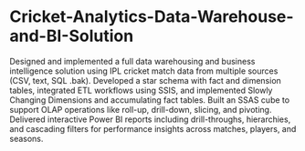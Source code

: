 # Cricket-Analytics-Data-Warehouse-and-BI-Solution
Designed and implemented a full data warehousing and business intelligence solution using IPL cricket match data from multiple sources (CSV, text, SQL .bak). Developed a star schema with fact and dimension tables, integrated ETL workflows using SSIS, and implemented Slowly Changing Dimensions and accumulating fact tables. Built an SSAS cube to support OLAP operations like roll-up, drill-down, slicing, and pivoting. Delivered interactive Power BI reports including drill-throughs, hierarchies, and cascading filters for performance insights across matches, players, and seasons.
